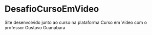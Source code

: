 # DesafioCursoEmVideo
Site desenvolvido junto ao curso na plataforma Curso em Vídeo com o professor Gustavo Guanabara
